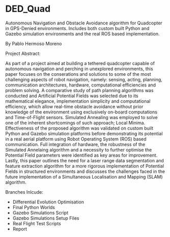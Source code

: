 # DED_Quad
Autonomous Navigation and Obstacle Avoidance algorithm for Quadcopter in GPS-Denied environments. 
Includes both custom built Python and Gazebo simulation environments and the real ROS based implementation.

By Pablo Hermoso Moreno

Project Abstract:

As part of a project aimed at building a tethered quadcopter capable of autonomous navigation and perching in unexplored environments, this paper focuses on the conserations and solutions to some of the most challenging aspects of robot navigation, namely: sensing, acting, planning, communication architectures, hardware, computational efficiencies and problem solving. 
A comparative study of path planning algorithms was conducted and Artificial Potential Fields was selected due to its mathematical elegance, implementation simplicity and computational efficiency, which allow real-time obstacle avoidance without prior knowledge of the environment using exclusively on-board computations and Time-of-Flight sensors. 
Simulated Annealing was employed to solve one of the inherent shortcomings of such approach; Local Minima.
Effectiveness of the proposed algorithm was validated on custom built Python and Gazebo simulation platforms before demonstrating its potential in a real aerial platform using Robot Operating System (ROS) based communication. 
Full integration of hardware, the robustness of the Simulated Annelaing algorithm and a necessity to further optimise the Potential Field parameters were identified as key areas for improvement. 
Lastly, this paper outlines the need for a laser range data segmentation and feature extraction algorithm for a more rigorous implementation of Potential Fields in structured environments and discusses the challenges faced in the future implementation of a Simultaneous Localisation and Mapping (SLAM) algorithm.


Branches Inlcude:
- Differential Evolution Optimisation
- Final Python Worlds
- Gazebo Simulations Script
- Gazebo Simulations Setup Files
- Real Flight Test Scripts
- Report
